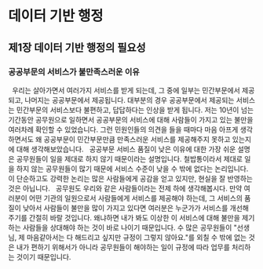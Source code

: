 # 데이터 기반 행정

## 제1장 데이터 기반 행정의 필요성

### 공공부문의 서비스가 불만족스러운 이유

&nbsp;&nbsp;우리는 살아가면서 여러가지 서비스를 받게 되는데, 그 중에 일부는 민간부문에서 제공되고, 나머지는 공공부문에서 제공됩니다. 대부분의 경우 공공부문에서 제공되는 서비스는 민간부문의 서비스보다 불편하고, 답답하다는 인상을 받게 됩니다. 저는 10년이 넘는 기간동안 공무원으로 일하면서 공공부문의 서비스에 대해 사람들이 가지고 있는 불만을 여러차례 확인할 수 있었습니다. 그런 민원인들의 의견을 들을 때마다 마음 아프게 생각하면서도 왜 공공부문이 민간부문만큼 만족스러운 서비스를 제공해주지 못하고 있는지에 대해 생각해보았습니다.
&nbsp;&nbsp;공공부문 서비스 품질이 낮은 이유에 대한 가장 쉬운 설명은 공무원들이 일을 제대로 하지 않기 때문이라는 설명입니다. 철밥통이라서 제대로 일을 하지 않는 공무원들이 많기 때문에 서비스 수준이 낮을 수 밖에 없다는 논리입니다. 이 단순하고도 강력한 논리는 많은 사람들에게 공감을 얻고 있지만, 현실을 잘 반영하는 것은 아닙니다.
&nbsp;&nbsp;공무원도 우리와 같은 사람들이라는 전제 하에 생각해봅시다. 만약 여러분이 어떤 기관의 일원으로서 사람들에게 서비스를 제공해야 하는데, 그 서비스의 품질이 낮아서 사람들이 불만을 많이 가지고 있다면 여러분은 누군가가 서비스를 개선해 주기를 간절히 바랄 것입니다. 왜냐하면 내가 봐도 이상한 이 서비스에 대해 불만을 제기하는 사람들을 상대해야 하는 것이 바로 나이기 때문입니다. 수 많은 공무원들이 "선생님, 제 마음같아서는 다 해드리고 싶지만 규정이 그렇지 않아요."를 외칠 수 밖에 없는 것은 내가 편하기 위해서가 아니라 공무원들이 해야하는 일이 규정에 따라 업무를 처리하는 것이기 때문입니다.
&nbsp;&nbsp;

